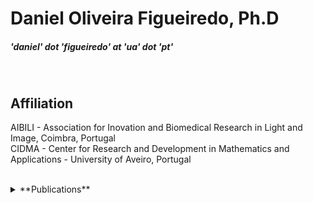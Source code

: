 <div dir="lft">

# **Daniel Oliveira Figueiredo, Ph.D**

##### 'daniel' dot 'figueiredo' at 'ua' dot 'pt'

<br/>

## **Affiliation** <br>
AIBILI - Association for Inovation and Biomedical Research in Light and Image, Coimbra, Portugal <br>
CIDMA - Center for Research and Development in Mathematics and Applications - University of Aveiro, Portugal <br>

<br/>

</div>

<details>
  <summary>**Publications**</summary>
## **Publications** <br>
**An exercise in Uppaal: Modelling the circadian clock of a cyanobacteria** <br> A. Iglesias, D. Figueiredo, A. Madeira. (accepted) <br> <br>
**The impact of a reimbursement rate reduction on the utilization of antiulcer, antidepressants and antidiabetics in Portugal: a time series analysis** <br> A. Donato, D. Figueiredo, F. Batel-Marques. International Journal of Healthcare Management,  17(2) pp. 416-426, 2024. <br> <br>
**Impact of the COVID-19 pandemic on cancer screenings in Portugal** <br> D. Mendes, D. Figueiredo, C. Alves, A. Penedones, B. Costa, F. Batel-Marques. Cancer Epidemiology, 88, pp. 102496, 2024. <br> <br>
**idDL2DL – Interval Syntax to dL** <br> J. Santos, D. Figueiredo, A. Madeira. Lecture Notes in Computer Science 13931, pp. 240-247, 2023. <br> <br>
**Aggregation-based operations for reversal fuzzy switch graphs** <br> S. Campos, R. Santiago, M. A. Martins, D. Figueiredo. Fuzzy Sets and Systems 466, pp. 108273, 2023. <br> <br>
**Relation-changing models meet Paraconsistency** <br> D. Costa, D. Figueiredo, M. A. Martins. Journal of Logical and Algebraic Methods in Programming 133, pp. 100870, 2023. <br> <br>
**Performance of Aptima-HPV in the cervical cancer screening program of Portugal: a cost-analysis** <br> D. Figueiredo, et al. BMC Women's Health, 23(1), pp. 96, 2023. <br> <br>
**Introduction to reversal fuzzy switch graph** <br> S. Campos, R. Santiago, M. A. Martins, D. Figueiredo. Science of Computer Programming 102776, pp. 216, 2022. <br> <br>
**Introducing fuzzy reactive graphs: a simple application on Biology** <br> R. Santiago, M. A. Martins, D. Figueiredo. Soft Computing, 25(9), pp. 6759-6774, 2021. <br> <br>
**Introducing interval differential dynamic logic** <br> D. Figueiredo. Lecture Notes in Computer Science 12818, pp. 69-75, 2021. <br> <br>
**Reversal Fuzzy Switch Graphs** <br> S. Campos, R. Santiago, M. A. Martins, D. Figueiredo. Lecture Notes in Computer Science 12475, pp. 137-154, 2020. <br> <br>
**Boolean dynamics revisited through feedback interconnections** <br> M. Chaves, D. Figueiredo, M. A. Martins. Natural Computing 19(1), pp. 29-49, 2020. <br> <br>
**rPrism - A software for reactive weighted state transition models** <br> D. Figueiredo, E. Rocha, M. A. Martins, M. Chaves. Lecture Notes in BioInformatics 11705, pp 165-174, 2019. <br> <br>
**Reactive models for biological regulatory networks** <br> D. Figueiredo, L. S. Barbosa. Lecture Notes in Computer Science 11415, pp 74-88, 2019. <br> <br>
**A Note on Reactive Transitions and Reo Connectors** <br> D. Figueiredo, M. A. Martins, L. S. Barbosa. Lecture Notes in Computer Science 10865, pp. 57-67, 2018. <br> <br>
**Applying differential dynamic logic to reconfigurable biological networks** <br> D. Figueiredo, M. A. Martins, M. Chaves. Mathematical Biosciences 291, pp 10-20, 2017. <br> <br>
**Relating Bisimulations with Attractors in Boolean Network Models** <br> D. Figueiredo. Lecture Notes in BioInformatics 9702, pp. 17-25, 2016. <br> <br>
**A fuzzy neural network for E. coli metabolism** <br> D. Figueiredo, C. Fuentes, M. A., Martins. AIP Conference Proceedings 1648, pp. 710004, 2015. <br> <br>
<details>
<br/>
